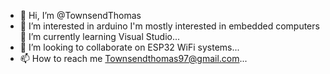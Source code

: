 - 👋 Hi, I’m @TownsendThomas
- 👀 I’m interested in arduino
I'm mostly interested in embedded computers
🌱 I’m currently learning Visual Studio...
- 💞️ I’m looking to collaborate on ESP32 WiFi systems...
- 📫 How to reach me Townsendthomas97@gmail.com...

<!---
TownsendThomas/TownsendThomas is a ✨ special ✨ repository because its `README.md` (this file) appears on your GitHub profile.
You can click the Preview link to take a look at your changes.
--->

